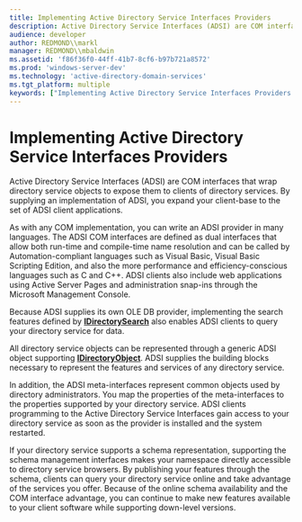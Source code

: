 ```yaml
---
title: Implementing Active Directory Service Interfaces Providers
description: Active Directory Service Interfaces (ADSI) are COM interfaces that wrap directory service objects to expose them to clients of directory services. By supplying an implementation of ADSI, you expand your client-base to the set of ADSI client applications.
audience: developer
author: REDMOND\\markl
manager: REDMOND\\mbaldwin
ms.assetid: 'f86f36f0-44ff-41b7-8cf6-b97b721a8572'
ms.prod: 'windows-server-dev'
ms.technology: 'active-directory-domain-services'
ms.tgt_platform: multiple
keywords: ["Implementing Active Directory Service Interfaces Providers ADSI", "Implementing ADSI Providers ADSI"]
---
```


# Implementing Active Directory Service Interfaces Providers

Active Directory Service Interfaces (ADSI) are COM interfaces that wrap directory service objects to expose them to clients of directory services. By supplying an implementation of ADSI, you expand your client-base to the set of ADSI client applications.

As with any COM implementation, you can write an ADSI provider in many languages. The ADSI COM interfaces are defined as dual interfaces that allow both run-time and compile-time name resolution and can be called by Automation-compliant languages such as Visual Basic, Visual Basic Scripting Edition, and also the more performance and efficiency-conscious languages such as C and C++. ADSI clients also include web applications using Active Server Pages and administration snap-ins through the Microsoft Management Console.

Because ADSI supplies its own OLE DB provider, implementing the search features defined by [**IDirectorySearch**](idirectorysearch.md) also enables ADSI clients to query your directory service for data.

All directory service objects can be represented through a generic ADSI object supporting [**IDirectoryObject**](idirectoryobject.md). ADSI supplies the building blocks necessary to represent the features and services of any directory service.

In addition, the ADSI meta-interfaces represent common objects used by directory administrators. You map the properties of the meta-interfaces to the properties supported by your directory service. ADSI clients programming to the Active Directory Service Interfaces gain access to your directory service as soon as the provider is installed and the system restarted.

If your directory service supports a schema representation, supporting the schema management interfaces makes your namespace directly accessible to directory service browsers. By publishing your features through the schema, clients can query your directory service online and take advantage of the services you offer. Because of the online schema availability and the COM interface advantage, you can continue to make new features available to your client software while supporting down-level versions.

 

 




